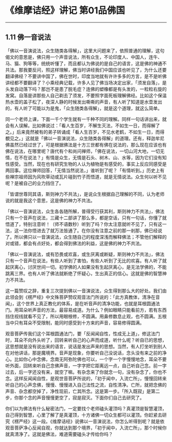 # 《维摩诘经》讲记 第01品佛国

------

## 1.11 佛一音说法

「佛以一音演说法，众生随类各得解」，这里大问题来了，依照普通的理解，这句偈文的意思是，佛只用一个声音说法，所有众生，不论印度人、中国人，连牛、马、猫、狗等等，统统听懂了，而且都认为佛说的是自己的语言，这是佛的神通不共法。那我要反问，照这样理解，佛当时讲经我们中国应该也听见了，为什么还要翻译佛经？不要讲中国了，佛在世时，印度当地就有许许多多的方言，是不是听佛讲经都不要翻译了？小乘经典记载，许多人见了佛当场决定出家，「须发自落」，是头发自动落下吗？那岂不是患了脱毛症？连佛的塑橡都是有头发的，一粒粒右旋的发窝。自落是讲那些人自己剃去了须发，不要照字面死板理解佛经。比如这个保温热水壶的盖子松了，夜深人静的时候发出嘶嘶的声音，有人听了知道是水壶发出的，有人听了可能以为是鬼，「众生随类各得解」，就是这个道理，就这么简单。

同一个老师上课，下面一千个学生就有一千种不同的理解。同样一句话讲出来，就会有人误解。比如佛说过：「看人生百岁，不解生灭法，不如生一日，而得解了之。」后来竟然被有的弟子转诵成「看人生百岁，不见水老鹤，不如生一日，而得覩见之。」这就是「佛以一音演说法，众生随类各得解」的道理。还有，释迦牟尼佛虽然已经过世了，可是根据佛法是十方三世都有佛在说法的，那么现在应该也有佛在说法，在哪里呢？唐代有个和尚问禅师，「佛在说法，一切山河大地，一切无情，在不在说法？」有情是众生，无情是石头、树木、山、水等，因为它们没有知性感受。当然，现在也有研究生物的人认为植物是有感受的，事实上反应同感受是两回事。这位禅师回答，「无情当然说法，」谁听到了呢？「有情听到。」历史上有些禅宗祖师因为风吹草动或瓦片碰到竹子而悟道，就是无情说法。众生何以听不见呢？是被自己的业力挡住了。

「皆谓世尊同其语，斯则神力不共法」，是说众生根据自己理解的不同，认为老师说的就是我这个意思，这是佛的神力不共法。

「佛以一音演说法，众生各各随所解，普得受行获其利，斯则神力不共法」，佛法只有一个音声在说法，三藏十二部讲了那么多，都是空话，只有一句话，你懂了就悟道了，特别注意听！（师不语数秒）听到了吗？你太注意就听不见了，只有这一法，这一法你悟进去了就万法皆通了。在你没有注意之前的那一剎那，佛已经说了。所以佛只以一音演说法，众生随自己的程度深浅而解释佛法；不管他们解释的对或错，都会有点好处，都会得到佛法的利益，这是佛的神力不共法。

「佛以一音演说法，或有恐畏或欢喜，或生厌离或断疑，斯则神力不共法」，佛法只有一个音声在说法，有些人听到了害怕，有些人听到了无比的欢喜。有人听了就起厌离心，讨厌世间一切。初学佛的人如果没有生起厌离心，是无法学佛的，不能跳离三界。也有人听了佛法就断绝了怀疑心，生出真正的信心。这就是佛的智慧神力不共法。

这一篇赞叹之辞，重复三次提到佛以一音演说法，众生得到那么大的好处。我们由此领会到《楞严经》中文殊菩萨赞叹观音法门所说的：「此方真教体，清净在音闻」，这个世界上真正教化的体系，是在听音声的清净功能，也就是耳根圆通法门。用耳朵听声音的方法，最容易成道。为什么？例如眼睛只能看前方，若有东西挡住视线就看不见了，所以用眼根修，不圆满。用鼻修数息止观，也不圆满。五根当中只有耳朵不受限制，能同时感受到十方来的声音，容易修得圆满。

观音菩萨传我们这个耳根圆通法门，要「反闻闻自性，性成无上道」，修这法门时，耳朵不向外头听了，回转来听自己的心声而成道，听什么呢？听自已的思想，这思想就是没有说出来的语言，说话是发出声来的思想。当然，有人打坐听到别人在对他讲话，那是魔境界。音声是现象，你要听自己没说话，念头没有来之前的净心。比如你心中念佛，念南无阿弥陀佛也可以，一个字一个字慢慢地念，耳朵不要听外面，回转来听自己念佛声音，一字字把它距离远一点，自己听自己念。前一字过去，后一字还没有来，就空了嘛。有杂念来了你就念一句，没有杂念了，你也不念。这样反闻闻自性，是观世音菩萨所说的，「初于闻中，入流亡所」，慢慢回转来听自己的心声念佛，慢慢、慢慢进入自己法性之流，自性清净。亡所，就把念佛的声音、杂念都空掉了，净性现前，亡其所念。这是第一步。「所入既寂」是第二步，你那个念的声音慢慢更空了，寂是寂灭。下面你们自己去研究了。

你们以为佛法有什么秘密法门，一定要找个老师磕头灌顶吗？真灌顶是智慧灌顶，自己得到智慧，心里了解了是真灌顶，十方诸佛一切众生都可以灌顶。你赶紧去研究《楞严经》这一段。《维摩诘经》说佛以一音演说法，你怎么听得到呢？就是依观音菩萨净心反闻自观，你就达到那个境界，「初于闻中，入流亡所」，那个时候你就真清净了。这就是佛法，难道需要磕头才传给你吗？

